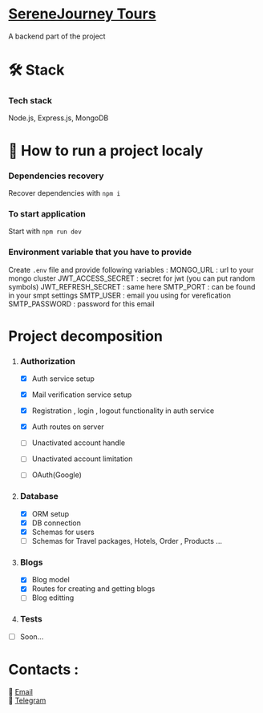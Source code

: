 # <a href="" target="_blank">SereneJourney Tours</a>
A backend part of the project<br/>

# 🛠️ Stack 

### Tech stack
Node.js, Express.js, MongoDB

# 🔧 How to run a project localy
### Dependencies recovery
Recover dependencies with `npm i`
### To start application
Start with `npm run dev`
### Environment variable that you have to provide
Create `.env` file and provide following variables :
MONGO_URL : url to your mongo cluster
JWT_ACCESS_SECRET : secret for jwt (you can put random symbols)
JWT_REFRESH_SECRET : same here
SMTP_PORT : can be found in your smpt settings
SMTP_USER : email you using for verefication
SMTP_PASSWORD : password for this email


# Project decomposition
1.  ### Authorization
    
    - [x] Auth service setup
    - [X] Mail verification service setup
    - [x] Registration , login , logout functionality in auth service
    - [x] Auth routes on server
    - [ ] Unactivated account handle
    - [ ] Unactivated account limitation
    - [ ] OAuth(Google)


2. ### Database
   
    - [x] ORM setup
    - [x] DB connection
    - [X] Schemas for users
    - [ ] Schemas for Travel packages, Hotels, Order , Products ...

3. ### Blogs
   
    - [x] Blog model
    - [x] Routes for creating and getting blogs
    - [ ] Blog editting

6. ### Tests
   
  - [ ] Soon...

# Contacts :<br/>
📨 <a href="mailto:zhovanukolexander@gmail.com">Email</a><br/>
📱 <a href="https://t.me/sashazhov" target="_blank">Telegram</a>




